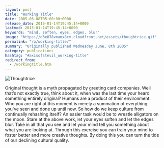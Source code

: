 ```yaml
---
layout: post
title: "Working Title"
date: 2005-06-08T05:00:00+0000
release_date: 2015-01-14T19:45:14+0000
lastmod: 2015-01-14T19:45:14+0000
keywords: "mind, soften, eyes, edges, blur"
image: "https://d3e878vmunx8cm.cloudfront.net/assets/thoughtrice.gif"
permalink: "/p/working-title/"
summary: "Originally published Wednesday June, 8th 2005"
category: publications
hashtag: "#axisofstevil_working-title"
redirect_from:
  - /workingtitle.htm
---
```


[id_1]: https://d3e878vmunx8cm.cloudfront.net/assets/thoughtrice.gif "Thoughtrice"
![Thoughtrice][id_1]

Original thought is a myth propagated by greeting card companies. Well that’s not exactly true, think about it, when was the last time your heard something entirely original? Humans are a product of their environment. Who you are right at this moment is merely a summation of everything you've seen and done up until now. So how do we keep culture from continually rehashing itself? An easier task would be to wrestle alligators on the moon.
Stare at the above work, let your eyes soften and let the edges blur. Take in all that you see and let your mind tell you something about what you are looking at. Through this exercise you can train your mind to foster better and more creative thoughts. By doing this you can turn the tide of our declining cultural quality.
